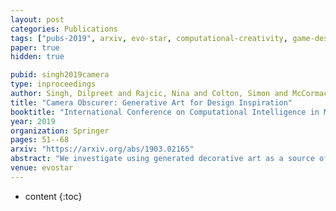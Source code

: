 ```yaml
---
layout: post
categories: Publications
tags: ["pubs-2019", arxiv, evo-star, computational-creativity, game-design, art]
paper: true
hidden: true

pubid: singh2019camera
type: inproceedings
author: Singh, Dilpreet and Rajcic, Nina and Colton, Simon and McCormack, Jon
title: "Camera Obscurer: Generative Art for Design Inspiration"
booktitle: "International Conference on Computational Intelligence in Music, Sound, Art and Design (Part of EvoStar)"
year: 2019
organization: Springer
pages: 51--68
arxiv: "https://arxiv.org/abs/1903.02165"
abstract: "We investigate using generated decorative art as a source of inspiration for design tasks. Using a visual similarity search for image retrieval, the \emph{Camera Obscurer} app enables rapid searching of tens of thousands of generated abstract images of various types. The seed for a visual similarity search is a given image, and the retrieved generated images share some visual similarity with the seed. Implemented in a hand-held device, the app empowers users to use photos of their surroundings to search through the archive of generated images and other image archives. Being abstract in nature, the retrieved images supplement the seed image rather than replace it, providing different visual stimuli including shapes, colours, textures and juxtapositions, in addition to affording their own interpretations. This approach can therefore be used to provide inspiration for a design task, with the abstract images suggesting new ideas that might give direction to a graphic design project. We describe a crowdsourcing experiment with the app to estimate user confidence in retrieved images, and we describe a pilot study where Camera Obscurer provided inspiration for a design task. These experiments have enabled us to describe future improvements, and to begin to understand sources of visual inspiration for design tasks."
venue: evostar
---
```


* content
{:toc}

